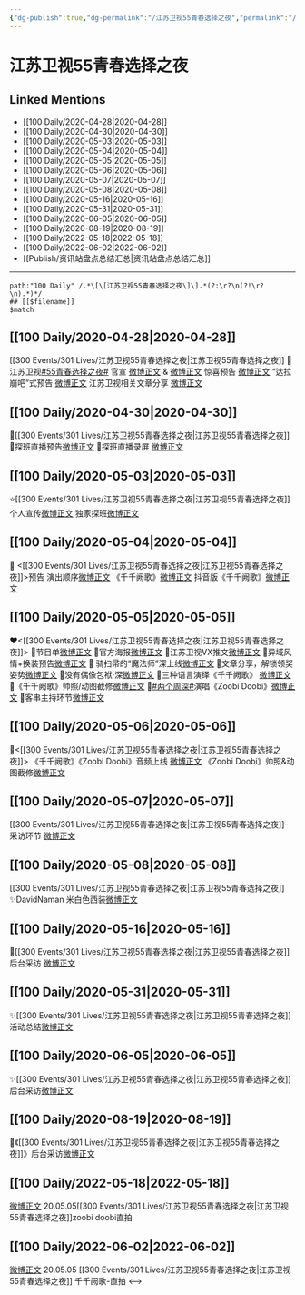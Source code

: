 ```yaml
---
{"dg-publish":true,"dg-permalink":"/江苏卫视55青春选择之夜","permalink":"/江苏卫视55青春选择之夜/","created":"2022-12-04T16:59:53.000+08:00","updated":"2023-04-10T16:23:18.000+08:00"}
---
```


# 江苏卫视55青春选择之夜

## Linked Mentions
- [[100 Daily/2020-04-28\|2020-04-28]]
- [[100 Daily/2020-04-30\|2020-04-30]]
- [[100 Daily/2020-05-03\|2020-05-03]]
- [[100 Daily/2020-05-04\|2020-05-04]]
- [[100 Daily/2020-05-05\|2020-05-05]]
- [[100 Daily/2020-05-06\|2020-05-06]]
- [[100 Daily/2020-05-07\|2020-05-07]]
- [[100 Daily/2020-05-08\|2020-05-08]]
- [[100 Daily/2020-05-16\|2020-05-16]]
- [[100 Daily/2020-05-31\|2020-05-31]]
- [[100 Daily/2020-06-05\|2020-06-05]]
- [[100 Daily/2020-08-19\|2020-08-19]]
- [[100 Daily/2022-05-18\|2022-05-18]]
- [[100 Daily/2022-06-02\|2022-06-02]]
- [[Publish/资讯站盘点总结汇总\|资讯站盘点总结汇总]]


---

```expander
path:"100 Daily" /.*\[\[江苏卫视55青春选择之夜\]\].*(?:\r?\n(?!\r?\n).*)*/
## [[$filename]]
$match
```
## [[100 Daily/2020-04-28\|2020-04-28]]
[[300 Events/301 Lives/江苏卫视55青春选择之夜\|江苏卫视55青春选择之夜]]
🕺 江苏卫视[#55青春选择之夜#](https://s.weibo.com/weibo?q=%2355%E9%9D%92%E6%98%A5%E9%80%89%E6%8B%A9%E4%B9%8B%E5%A4%9C%23)
官宣 [微博正文](https://m.weibo.cn/6466290670/4498628863001257) & [微博正文](https://m.weibo.cn/6466290670/4498725839326856)
惊喜预告 [微博正文](https://m.weibo.cn/6466290670/4498671347448430)
“达拉崩吧”式预告 [微博正文](https://m.weibo.cn/6466290670/4498695825033173)
江苏卫视相关文章分享 [微博正文](https://m.weibo.cn/6466290670/4498703438426960)
## [[100 Daily/2020-04-30\|2020-04-30]]
🎵[[300 Events/301 Lives/江苏卫视55青春选择之夜\|江苏卫视55青春选择之夜]]
🌿探班直播预告[微博正文](https://m.weibo.cn/6466290670/4499339026319883)
🌿探班直播录屏 [微博正文](https://m.weibo.cn/6466290670/4499448203817308)

## [[100 Daily/2020-05-03\|2020-05-03]]
⭐[[300 Events/301 Lives/江苏卫视55青春选择之夜\|江苏卫视55青春选择之夜]]
个人宣传[微博正文](https://m.weibo.cn/6466290670/4500516085777023)
独家探班[微博正文](https://m.weibo.cn/6466290670/4500623342591091)
## [[100 Daily/2020-05-04\|2020-05-04]]
🎵 <[[300 Events/301 Lives/江苏卫视55青春选择之夜\|江苏卫视55青春选择之夜]]>预告
演出顺序[微博正文](https://m.weibo.cn/6466290670/4500882244728252)
《千千阙歌》[微博正文](https://m.weibo.cn/6466290670/4500967082529513)
抖音版《千千阙歌》[微博正文](https://m.weibo.cn/6466290670/4500978488172858)
## [[100 Daily/2020-05-05\|2020-05-05]]
❤️<[[300 Events/301 Lives/江苏卫视55青春选择之夜\|江苏卫视55青春选择之夜]]>
🎵节目单[微博正文](https://m.weibo.cn/6466290670/4501178958262158)
🎵官方海报[微博正文](https://m.weibo.cn/6466290670/4501190802719489)
🎵江苏卫视VX推文[微博正文](https://m.weibo.cn/6466290670/4501190845746665)
🎵异域风情+换装预告[微博正文](https://m.weibo.cn/6466290670/4501204930021964)
🎵 骑扫帚的“魔法师”深上线[微博正文](https://m.weibo.cn/6466290670/4501242750175970)
🎵文章分享，解锁领奖姿势[微博正文](https://m.weibo.cn/6466290670/4501284595920551)
🎵没有偶像包袱·深[微博正文](https://m.weibo.cn/6466290670/4501285698871552)
🎵三种语言演绎《千千阙歌》 [微博正文](https://m.weibo.cn/6466290670/4501358549868154)
🎵《千千阙歌》帅照/动图截修[微博正文](https://m.weibo.cn/6466290670/4501390708491542)
🎵[#两个周深#](https://s.weibo.com/weibo?q=%23%E4%B8%A4%E4%B8%AA%E5%91%A8%E6%B7%B1%23)演唱《Zoobi Doobi》[微博正文](https://m.weibo.cn/6466290670/4501333824834972)
🎵客串主持环节[微博正文](https://m.weibo.cn/6466290670/4501372722907445)
## [[100 Daily/2020-05-06\|2020-05-06]]
🎵<[[300 Events/301 Lives/江苏卫视55青春选择之夜\|江苏卫视55青春选择之夜]]>
《千千阙歌》《Zoobi Doobi》音频上线
[微博正文](https://m.weibo.cn/6466290670/4501574388411834)
《Zoobi Doobi》帅照&动图截修[微博正文](https://m.weibo.cn/6466290670/4501716735462652)
## [[100 Daily/2020-05-07\|2020-05-07]]
[[300 Events/301 Lives/江苏卫视55青春选择之夜\|江苏卫视55青春选择之夜]]-采访环节
[微博正文](https://m.weibo.cn/6466290670/4501914455335708)
## [[100 Daily/2020-05-08\|2020-05-08]]
[[300 Events/301 Lives/江苏卫视55青春选择之夜\|江苏卫视55青春选择之夜]]
✨DavidNaman 米白色西装[微博正文](https://m.weibo.cn/6466290670/4502317687085157)
## [[100 Daily/2020-05-16\|2020-05-16]]
💫[[300 Events/301 Lives/江苏卫视55青春选择之夜\|江苏卫视55青春选择之夜]]后台采访 [微博正文](https://m.weibo.cn/6466290670/4505236809400648)
## [[100 Daily/2020-05-31\|2020-05-31]]
✨[[300 Events/301 Lives/江苏卫视55青春选择之夜\|江苏卫视55青春选择之夜]]活动总结[微博正文](https://m.weibo.cn/6466290670/4510765707501883)
## [[100 Daily/2020-06-05\|2020-06-05]]
✨[[300 Events/301 Lives/江苏卫视55青春选择之夜\|江苏卫视55青春选择之夜]]后台采访[微博正文](https://m.weibo.cn/6466290670/4512518661763309)
## [[100 Daily/2020-08-19\|2020-08-19]]
🌟《[[300 Events/301 Lives/江苏卫视55青春选择之夜\|江苏卫视55青春选择之夜]]》后台采访[微博正文](https://m.weibo.cn/6466290670/4539709969405702)
## [[100 Daily/2022-05-18\|2022-05-18]]
[微博正文](https://m.weibo.cn/7760763321/4770426074957559) 20.05.05[[300 Events/301 Lives/江苏卫视55青春选择之夜\|江苏卫视55青春选择之夜]]zoobi doobi直拍
## [[100 Daily/2022-06-02\|2022-06-02]]
[微博正文](https://m.weibo.cn/7760763321/4775946933243203) 20.05.05 [[300 Events/301 Lives/江苏卫视55青春选择之夜\|江苏卫视55青春选择之夜]] 千千阙歌-直拍
<-->